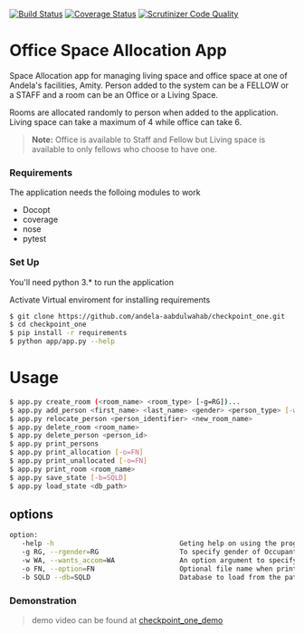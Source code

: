 [![Build Status](https://travis-ci.org/andela-aabdulwahab/checkpoint_one.svg?branch=develop)](https://travis-ci.org/andela-aabdulwahab/checkpoint_one)
[![Coverage Status](https://coveralls.io/repos/github/andela-aabdulwahab/checkpoint_one/badge.svg?branch=develop)](https://coveralls.io/github/andela-aabdulwahab/checkpoint_one?branch=develop)
[![Scrutinizer Code Quality](https://scrutinizer-ci.com/g/andela-aabdulwahab/checkpoint_one/badges/quality-score.png?b=develop)](https://scrutinizer-ci.com/g/andela-aabdulwahab/checkpoint_one/?branch=develop)

# Office Space Allocation App

Space Allocation app for managing living space and office space at one of Andela's facilities, Amity. Person added to the system can be a FELLOW or a STAFF and a room can be an Office or a Living Space.

Rooms are allocated randomly to person when added to the application. Living space can take a maximum of 4 while office can take 6.

> **Note:** Office is available to Staff and Fellow
> but Living space is available to only fellows who
> choose to have one.

### Requirements

The application needs the folloing modules to work

* Docopt
* coverage
* nose
* pytest


### Set Up

You'll need python 3.* to run the application

Activate Virtual enviroment for installing requirements

```sh
$ git clone https://github.com/andela-aabdulwahab/checkpoint_one.git
$ cd checkpoint_one
$ pip install -r requirements
$ python app/app.py --help
```

# Usage
```sh
$ app.py create_room (<room_name> <room_type> [-g=RG])...
$ app.py add_person <first_name> <last_name> <gender> <person_type> [-w=WA]
$ app.py relocate_person <person_identifier> <new_room_name>
$ app.py delete_room <room_name>
$ app.py delete_person <person_id>
$ app.py print_persons
$ app.py print_allocation [-o=FN]
$ app.py print_unallocated [-o=FN]
$ app.py print_room <room_name>
$ app.py save_state [-b=SQLD]
$ app.py load_state <db_path>

```
## options
```sh
option:
   -help -h                               Geting help on using the program
   -g RG, --rgender=RG                    To specify gender of Occupant of a living room
   -w WA, --wants_accom=WA                An option argument to specify that person want accomodation
   -o FN, --option=FN                     Optional file name when printing to file
   -b SQLD --db=SQLD                      Database to load from the path provided
```
### Demonstration
> demo video can be found at
> [checkpoint_one_demo](https://asciinema.org/a/d77n1dvp8eqws4vpbx54577aa)